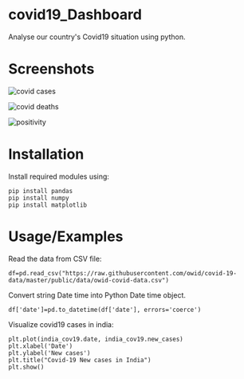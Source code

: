 # covid19_Dashboard

Analyse our country's Covid19 situation using python.

# Screenshots

![covid cases](https://user-images.githubusercontent.com/86722467/180482952-9f811e11-3610-40ad-abbd-a8670dc4d0ec.png)

![covid deaths](https://user-images.githubusercontent.com/86722467/180483102-af9fc64c-eb87-4630-a055-ad91bd6e0e21.png)

![positivity](https://user-images.githubusercontent.com/86722467/180483223-cdacb8e7-6160-42aa-9c20-02b903ae8449.png)

# Installation

Install required modules using:

```
pip install pandas
pip install numpy
pip install matplotlib
```
# Usage/Examples

Read the data from CSV file:

```
df=pd.read_csv("https://raw.githubusercontent.com/owid/covid-19-data/master/public/data/owid-covid-data.csv")
```

Convert string Date time into Python Date time object.

```
df['date']=pd.to_datetime(df['date'], errors='coerce')
```
Visualize covid19 cases in india:
```
plt.plot(india_cov19.date, india_cov19.new_cases)
plt.xlabel('Date')
plt.ylabel('New cases')
plt.title("Covid-19 New cases in India")
plt.show()
```
